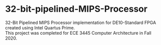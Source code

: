 # 32-bit-pipelined-MIPS-Processor
32-Bit Pipelined MIPS Processor implementation for DE10-Standard FPGA created using Intel Quartus Prime.  
This project was completed for ECE 3445 Computer Architecture in Fall 2020.
